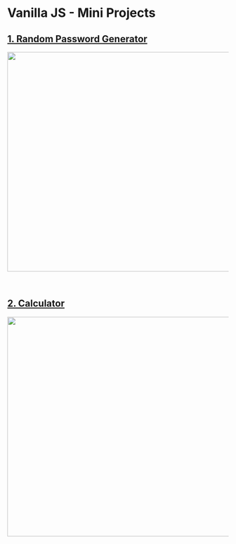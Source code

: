# Vanilla JS - Mini Projects

## [1. Random Password Generator](./random-password-generator)

<p align="center"><img src = "https://user-images.githubusercontent.com/76716519/131508002-15b358ef-7ca4-4242-bc3b-1cc4c549da08.gif" width="600px" height="500px"></p>
<br/>

## [2. Calculator](./calculator)

<p align="center"><img src = "https://user-images.githubusercontent.com/76716519/131508136-5144737e-a6e9-4bf4-8006-29d43782f432.gif" width="600px" height="500px"></p>
